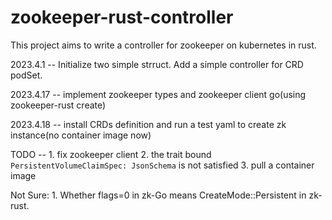 # zookeeper-rust-controller
This project aims to write a controller for zookeeper on kubernetes in rust.

2023.4.1 -- Initialize two simple strruct. Add a simple controller for CRD podSet.

2023.4.17 -- implement zookeeper types and zookeeper client go(using zookeeper-rust create)

2023.4.18 -- install CRDs definition and run a test yaml to create zk instance(no container image now)

TODO -- 1. fix zookeeper client 2. the trait bound `PersistentVolumeClaimSpec: JsonSchema` is not satisfied 3. pull a container image

Not Sure: 1. Whether flags=0 in zk-Go means CreateMode::Persistent in zk-rust.